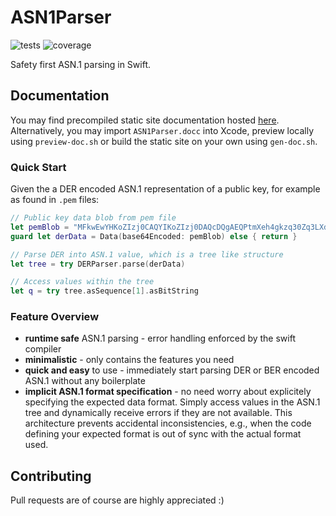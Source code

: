 # ASN1Parser
![tests](https://github.com/DominikHorn/ASN1Parser/actions/workflows/test.yml/badge.svg)
![coverage](https://img.shields.io/endpoint?url=https://gist.githubusercontent.com/DominikHorn/abb8b96dc5a9b8354fb3d70216aedc7d/raw/coverage-badge.json)

Safety first ASN.1 parsing in Swift.

## Documentation
You may find precompiled static site documentation hosted [here](https://dominikhorn.github.io/ASN1Parser/documentation/asn1parser/).
Alternatively, you may import `ASN1Parser.docc` into Xcode, preview locally using `preview-doc.sh` or build the static
site on your own using `gen-doc.sh`.

### Quick Start
Given the a DER encoded ASN.1 representation of a public key, for example as found in `.pem` files:

```swift
// Public key data blob from pem file
let pemBlob = "MFkwEwYHKoZIzj0CAQYIKoZIzj0DAQcDQgAEQPtmXeh4gkzq30Zq3LXdgcl39fgCOBRZExhNWgZTSv5NTvbRoZNx28Ln/+Wtkfc42nWdunurluAeMPr0BrnLtA=="
guard let derData = Data(base64Encoded: pemBlob) else { return }

// Parse DER into ASN.1 value, which is a tree like structure
let tree = try DERParser.parse(derData)

// Access values within the tree
let q = try tree.asSequence[1].asBitString
```

### Feature Overview
- **runtime safe** ASN.1 parsing - error handling enforced by the swift compiler
- **minimalistic** - only contains the features you need
- **quick and easy** to use - immediately start parsing DER or BER encoded ASN.1 without any boilerplate
- **implicit ASN.1 format specification** - no need worry about explicitely specifying the expected data format.
  Simply access values in the ASN.1 tree and dynamically receive errors if they are not available.
  This architecture prevents accidental inconsistencies, e.g., when the code defining your expected
  format is out of sync with the actual format used.

## Contributing
Pull requests are of course are highly appreciated :)
